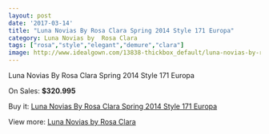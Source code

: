 ```yaml
---
layout: post
date: '2017-03-14'
title: "Luna Novias By Rosa Clara Spring 2014 Style 171 Europa"
category: Luna Novias by  Rosa Clara
tags: ["rosa","style","elegant","demure","clara"]
image: http://www.idealgown.com/13838-thickbox_default/luna-novias-by-rosa-clara-spring-2014-style-171-europa.jpg
---
```

Luna Novias By Rosa Clara Spring 2014 Style 171 Europa

On Sales: **$320.995**
<a href="https://www.idealgown.com/en/luna-novias-by-rosa-clara/5572-luna-novias-by-rosa-clara-spring-2014-style-171-europa.html"><amp-img layout="responsive" width="600" height="600" src="//www.idealgown.com/13838-thickbox_default/luna-novias-by-rosa-clara-spring-2014-style-171-europa.jpg" alt="Luna Novias By Rosa Clara Spring 2014 Style 171 Europa 0" /></a>
<a href="https://www.idealgown.com/en/luna-novias-by-rosa-clara/5572-luna-novias-by-rosa-clara-spring-2014-style-171-europa.html"><amp-img layout="responsive" width="600" height="600" src="//www.idealgown.com/13839-thickbox_default/luna-novias-by-rosa-clara-spring-2014-style-171-europa.jpg" alt="Luna Novias By Rosa Clara Spring 2014 Style 171 Europa 1" /></a>

Buy it: [Luna Novias By Rosa Clara Spring 2014 Style 171 Europa](https://www.idealgown.com/en/luna-novias-by-rosa-clara/5572-luna-novias-by-rosa-clara-spring-2014-style-171-europa.html "Luna Novias By Rosa Clara Spring 2014 Style 171 Europa")

View more: [Luna Novias by  Rosa Clara](https://www.idealgown.com/en/81-luna-novias-by--rosa-clara "Luna Novias by  Rosa Clara")